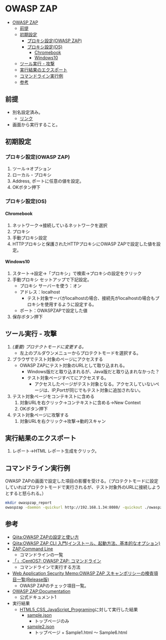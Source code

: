 # OWASP ZAP

- [OWASP ZAP](#owasp-zap)
  - [前提](#前提)
  - [初期設定](#初期設定)
    - [プロキシ設定(OWASP ZAP)](#プロキシ設定owasp-zap)
    - [プロキシ設定(OS)](#プロキシ設定os)
      - [Chromebook](#chromebook)
      - [Windows10](#windows10)
  - [ツール実行 - 攻撃](#ツール実行---攻撃)
  - [実行結果のエクスポート](#実行結果のエクスポート)
  - [コマンドライン実行例](#コマンドライン実行例)
  - [参考](#参考)

## 前提

- 別名設定済み。  
  - [リンク](../Cloud9_init_note.md)
- 画面から実行すること。

## 初期設定

### プロキシ設定(OWASP ZAP)

1. ツール→オプション
2. ローカル・プロキシ
3. Address, ポートに任意の値を設定。
4. OKボタン押下

### プロキシ設定(OS)

#### Chromebook

1. ネットワーク→接続しているネットワークを選択
2. プロキシ
3. 手動プロキシ設定
4. HTTPプロキシと保護されたHTTPプロキシにOWASP ZAPで設定した値を設定。

#### Windows10

1. スタート→設定→「プロキシ」で検索→プロキシの設定をクリック
2. 手動プロキシ セットアップで下記設定。
   - プロキシ サーバーを使う：オン
   - アドレス：localhost
     - テスト対象サーバがlocalhostの場合、接続先がlocalhostの場合もプロキシを使用するように設定する。
   - ポート：OWASPZAPで設定した値
3. 保存ボタン押下

## ツール実行 - 攻撃

1. *(重要) プロテクトモードに変更する。*
   - 左上のプルダウンメニューからプロテクトモードを選択する。
2. ブラウザでテスト対象のページにアクセスする
   - OWASP ZAPにテスト対象のURLとして取り込まれる。
     - Windows版だと取り込まれるが、Java版だと取り込まれなかった？
     - テスト対象ページすべてにアクセスする。
       - アクセスしたページがテスト対象となる。アクセスしていないページは、IP,Portが同じでもテスト対象に追加されない。
3. テスト対象ページをコンテキストに含める
   1. 対象URLを右クリック→コンテキストに含める→New Context
   2. OKボタン押下
4. テスト対象ページに攻撃する
   1. 対象URLを右クリック→攻撃→動的スキャン

## 実行結果のエクスポート

1. レポート→HTML レポート生成をクリック。

## コマンドライン実行例

OWASP ZAPの画面で設定した項目の影響を受ける。（プロテクトモードに設定していればプロテクトモードで実行されるが、テスト対象外のURLに接続しようとすると怒られる。）

``` sh
mkdir owaspzap_report
owaspzap -daemon -quickurl http://192.168.1.34:8080/ -quickout ./owaspzap_report/zap_out.xml
```

## 参考

- [Qiita:OWASP ZAPの設定と使い方](https://qiita.com/sangi/items/ba7e3d39237045c9be36)
- [Qiita:OWASP ZAP CLI 入門(インストール、起動方法、基本的なオプション)](https://qiita.com/zackey2/items/b10ae87c0844eed8ef81)
- [ZAP:Command Line](https://www.zaproxy.org/docs/desktop/cmdline/)
  - コマンドラインの一覧
- [「」:CentOS7: OWASP ZAP: コマンドライン](https://ameblo.jp/consa-spo/entry-12568024183.html)
  - コマンドラインで実行する方法
- [Web Application Security Memo:OWASP ZAP スキャンポリシーの検査項目一覧(Release版)](https://www.pupha.net/archives/2106/)
  - OWASP ZAPのチェック項目一覧。
- [OWASP ZAP:Documentation](https://www.zaproxy.org/docs/)
  - 公式ドキュメント1
- 実行結果
  - [HTML5_CSS_JavaScript_Programing](https://github.com/SampleUser0001/HTML5_CSS_JavaScript_Programing)に対して実行した結果
    - [sample.json](./OWASP_ZAP/sample.json)
      - トップページのみ
    - [sample2.json](./OWASP_ZAP/sample2.json)
      - トップページ + Sample1.html ～ Sample6.html
